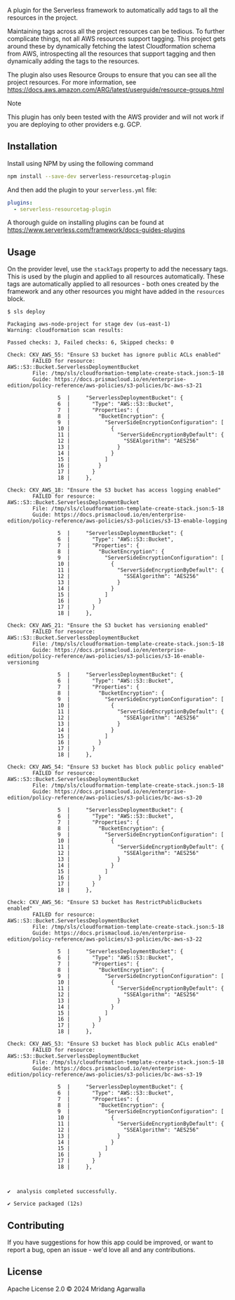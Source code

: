 A plugin for the Serverless framework to automatically add tags to
all the resources in the project.

Maintaining tags across all the project resources can be tedious.
To further complicate things, not all AWS resources support tagging.
This project gets around these by dynamically fetching the latest
Cloudformation schema from AWS, introspecting all the resources that
support tagging and then dynamically adding the tags to the
resources.

The plugin also uses Resource Groups to ensure that you can see
all the project resources. For more information, see
https://docs.aws.amazon.com/ARG/latest/userguide/resource-groups.html

> [!NOTE]
> This plugin has only been tested with the AWS provider and will
> not work if you are deploying to other providers e.g. GCP.

## Installation

Install using NPM by using the following command

```sh
npm install --save-dev serverless-resourcetag-plugin
```

And then add the plugin to your `serverless.yml` file:

```yaml
plugins:
  - serverless-resourcetag-plugin
```

A thorough guide on installing plugins can be found at
https://www.serverless.com/framework/docs-guides-plugins

## Usage

On the provider level, use the `stackTags` property to add the
necessary tags. This is used by the plugin and applied to all
resources automatically. These tags are automatically applied to
all resources - both ones created by the framework and any other
resources you might have added in the `resources` block.

```
$ sls deploy

Packaging aws-node-project for stage dev (us-east-1)
Warning: cloudformation scan results:

Passed checks: 3, Failed checks: 6, Skipped checks: 0

Check: CKV_AWS_55: "Ensure S3 bucket has ignore public ACLs enabled"
        FAILED for resource: AWS::S3::Bucket.ServerlessDeploymentBucket
        File: /tmp/sls/cloudformation-template-create-stack.json:5-18
        Guide: https://docs.prismacloud.io/en/enterprise-edition/policy-reference/aws-policies/s3-policies/bc-aws-s3-21

                5  |     "ServerlessDeploymentBucket": {
                6  |       "Type": "AWS::S3::Bucket",
                7  |       "Properties": {
                8  |         "BucketEncryption": {
                9  |           "ServerSideEncryptionConfiguration": [
                10 |             {
                11 |               "ServerSideEncryptionByDefault": {
                12 |                 "SSEAlgorithm": "AES256"
                13 |               }
                14 |             }
                15 |           ]
                16 |         }
                17 |       }
                18 |     },

Check: CKV_AWS_18: "Ensure the S3 bucket has access logging enabled"
        FAILED for resource: AWS::S3::Bucket.ServerlessDeploymentBucket
        File: /tmp/sls/cloudformation-template-create-stack.json:5-18
        Guide: https://docs.prismacloud.io/en/enterprise-edition/policy-reference/aws-policies/s3-policies/s3-13-enable-logging

                5  |     "ServerlessDeploymentBucket": {
                6  |       "Type": "AWS::S3::Bucket",
                7  |       "Properties": {
                8  |         "BucketEncryption": {
                9  |           "ServerSideEncryptionConfiguration": [
                10 |             {
                11 |               "ServerSideEncryptionByDefault": {
                12 |                 "SSEAlgorithm": "AES256"
                13 |               }
                14 |             }
                15 |           ]
                16 |         }
                17 |       }
                18 |     },

Check: CKV_AWS_21: "Ensure the S3 bucket has versioning enabled"
        FAILED for resource: AWS::S3::Bucket.ServerlessDeploymentBucket
        File: /tmp/sls/cloudformation-template-create-stack.json:5-18
        Guide: https://docs.prismacloud.io/en/enterprise-edition/policy-reference/aws-policies/s3-policies/s3-16-enable-versioning

                5  |     "ServerlessDeploymentBucket": {
                6  |       "Type": "AWS::S3::Bucket",
                7  |       "Properties": {
                8  |         "BucketEncryption": {
                9  |           "ServerSideEncryptionConfiguration": [
                10 |             {
                11 |               "ServerSideEncryptionByDefault": {
                12 |                 "SSEAlgorithm": "AES256"
                13 |               }
                14 |             }
                15 |           ]
                16 |         }
                17 |       }
                18 |     },

Check: CKV_AWS_54: "Ensure S3 bucket has block public policy enabled"
        FAILED for resource: AWS::S3::Bucket.ServerlessDeploymentBucket
        File: /tmp/sls/cloudformation-template-create-stack.json:5-18
        Guide: https://docs.prismacloud.io/en/enterprise-edition/policy-reference/aws-policies/s3-policies/bc-aws-s3-20

                5  |     "ServerlessDeploymentBucket": {
                6  |       "Type": "AWS::S3::Bucket",
                7  |       "Properties": {
                8  |         "BucketEncryption": {
                9  |           "ServerSideEncryptionConfiguration": [
                10 |             {
                11 |               "ServerSideEncryptionByDefault": {
                12 |                 "SSEAlgorithm": "AES256"
                13 |               }
                14 |             }
                15 |           ]
                16 |         }
                17 |       }
                18 |     },

Check: CKV_AWS_56: "Ensure S3 bucket has RestrictPublicBuckets enabled"
        FAILED for resource: AWS::S3::Bucket.ServerlessDeploymentBucket
        File: /tmp/sls/cloudformation-template-create-stack.json:5-18
        Guide: https://docs.prismacloud.io/en/enterprise-edition/policy-reference/aws-policies/s3-policies/bc-aws-s3-22

                5  |     "ServerlessDeploymentBucket": {
                6  |       "Type": "AWS::S3::Bucket",
                7  |       "Properties": {
                8  |         "BucketEncryption": {
                9  |           "ServerSideEncryptionConfiguration": [
                10 |             {
                11 |               "ServerSideEncryptionByDefault": {
                12 |                 "SSEAlgorithm": "AES256"
                13 |               }
                14 |             }
                15 |           ]
                16 |         }
                17 |       }
                18 |     },

Check: CKV_AWS_53: "Ensure S3 bucket has block public ACLs enabled"
        FAILED for resource: AWS::S3::Bucket.ServerlessDeploymentBucket
        File: /tmp/sls/cloudformation-template-create-stack.json:5-18
        Guide: https://docs.prismacloud.io/en/enterprise-edition/policy-reference/aws-policies/s3-policies/bc-aws-s3-19

                5  |     "ServerlessDeploymentBucket": {
                6  |       "Type": "AWS::S3::Bucket",
                7  |       "Properties": {
                8  |         "BucketEncryption": {
                9  |           "ServerSideEncryptionConfiguration": [
                10 |             {
                11 |               "ServerSideEncryptionByDefault": {
                12 |                 "SSEAlgorithm": "AES256"
                13 |               }
                14 |             }
                15 |           ]
                16 |         }
                17 |       }
                18 |     },



✔  analysis completed successfully.

✔ Service packaged (12s)
```

## Contributing

If you have suggestions for how this app could be improved, or
want to report a bug, open an issue - we'd love all and any
contributions.

## License

Apache License 2.0 © 2024 Mridang Agarwalla
